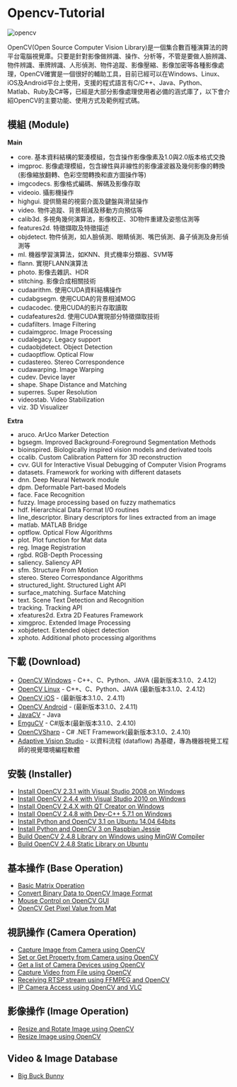 # Opencv-Tutorial

![opencv](http://opencv.org/wp-content/themes/opencv/images/logo.png)

OpenCV(Open Source Computer Vision Library)是一個集合數百種演算法的跨平台電腦視覺庫。只要是針對影像做辨識、操作、分析等，不管是要做人臉辨識、物件辨識、車牌辨識、人形偵測、物件追蹤、影像壓縮、影像加密等各種影像處理，OpenCV確實是一個很好的輔助工具，目前已經可以在Windows、Linux、iOS及Android平台上使用，支援的程式語言有C/C++、Java、Python、Matlab、Ruby及C#等，已經是大部分影像處理使用者必備的涵式庫了，以下會介紹OpenCV的主要功能、使用方式及範例程式碼。


## 模組 (Module)

**Main**
- core. 基本資料結構的緊湊模組，包含操作影像像素及1.0與2.0版本格式交換
- imgproc. 影像處理模組，包含線性與非線性的影像濾波器及幾何影像的轉換(影像縮放翻轉、色彩空間轉換和直方圖操作等)
- imgcodecs. 影像格式編碼、解碼及影像存取
- videoio. 攝影機操作
- highgui. 提供簡易的視窗介面及鍵盤與滑鼠操作
- video. 物件追蹤、背景相減及移動方向預估等
- calib3d. 多視角幾何演算法，影像校正、3D物件重建及姿態估測等
- features2d. 特徵擷取及特徵描述
- objdetect. 物件偵測，如人臉偵測、眼睛偵測、嘴巴偵測、鼻子偵測及身形偵測等
- ml. 機器學習演算法，如KNN、貝式機率分類器、SVM等
- flann. 實現FLANN演算法
- photo. 影像去雜訊、HDR
- stitching. 影像合成相關技術
- cudaarithm. 使用CUDA資料結構操作
- cudabgsegm. 使用CUDA的背景相減MOG
- cudacodec. 使用CUDA的影片存取讀取
- cudafeatures2d. 使用CUDA實現部分特徵擷取技術
- cudafilters. Image Filtering
- cudaimgproc. Image Processing
- cudalegacy. Legacy support
- cudaobjdetect. Object Detection
- cudaoptflow. Optical Flow
- cudastereo. Stereo Correspondence
- cudawarping. Image Warping
- cudev. Device layer
- shape. Shape Distance and Matching
- superres. Super Resolution
- videostab. Video Stabilization
- viz. 3D Visualizer

**Extra**
- aruco. ArUco Marker Detection
- bgsegm. Improved Background-Foreground Segmentation Methods
- bioinspired. Biologically inspired vision models and derivated tools
- ccalib. Custom Calibration Pattern for 3D reconstruction
- cvv. GUI for Interactive Visual Debugging of Computer Vision Programs
- datasets. Framework for working with different datasets
- dnn. Deep Neural Network module
- dpm. Deformable Part-based Models
- face. Face Recognition
- fuzzy. Image processing based on fuzzy mathematics
- hdf. Hierarchical Data Format I/O routines
- line_descriptor. Binary descriptors for lines extracted from an image
- matlab. MATLAB Bridge
- optflow. Optical Flow Algorithms
- plot. Plot function for Mat data
- reg. Image Registration
- rgbd. RGB-Depth Processing
- saliency. Saliency API
- sfm. Structure From Motion
- stereo. Stereo Correspondance Algorithms
- structured_light. Structured Light API
- surface_matching. Surface Matching
- text. Scene Text Detection and Recognition
- tracking. Tracking API
- xfeatures2d. Extra 2D Features Framework
- ximgproc. Extended Image Processing
- xobjdetect. Extended object detection
- xphoto. Additional photo processing algorithms

## 下載 (Download)
- [OpenCV Windows](https://sourceforge.net/projects/opencvlibrary/files/opencv-win/) - C++、C、Python、JAVA (最新版本3.1.0、2.4.12)
- [OpenCV Linux](https://sourceforge.net/projects/opencvlibrary/files/opencv-unix/) - C++、C、Python、JAVA (最新版本3.1.0、2.4.12)
- [OpenCV iOS](http://sourceforge.net/projects/opencvlibrary/files/opencv-ios/) -  (最新版本3.1.0、2.4.11)
- [OpenCV Android](http://sourceforge.net/projects/opencvlibrary/files/opencv-android/) -  (最新版本3.1.0、2.4.11)
- [JavaCV](https://github.com/bytedeco/javacv) - Java
- [EmguCV](http://www.emgu.com/wiki/index.php/Main_Page) - C#版本(最新版本3.1.0、2.4.10)
- [OpenCVSharp](https://github.com/shimat/opencvsharp) - C# .NET Framework(最新版本3.1.0、2.4.10)
- [Adaptive Vision Studio](http://www.adaptive-vision.com/en/software/) - 以資料流程 (dataflow) 為基礎，專為機器視覺工程師的視覺環境編程軟體

## 安裝 (Installer)
- [Install OpenCV 2.3.1 with Visual Studio 2008 on Windows](http://ccw1986.blogspot.tw/2013/01/opencvvisual-studio-2008-opencv-231.html)
- [Install OpenCV 2.4.4 with Visual Studio 2010 on Windows](http://ccw1986.blogspot.tw/2013/06/opencvvisual-studio-2010-opencv-244.html)
- [Install OpenCV 2.4.X with QT Creator on Windows](http://ccw1986.blogspot.tw/2014/05/opencvinstall-opencv24x-with-qt-52-on.html)
- [Install OpenCV 2.4.8 with Dev-C++ 5.7.1 on Windows](http://ccw1986.blogspot.tw/2014/09/dev-c571-opencv-248-opencv-with-dev-c.html)
- [Install Python and OpenCV 3.1 on Ubuntu 14.04 64bits](http://ccw1986.blogspot.tw/2016/03/install-python-and-opencv-31-on-ubuntu.html)
- [Install Python and OpenCV 3 on Raspbian Jessie](http://ccw1986.blogspot.tw/2016/03/install-python-and-opencv-3-on-raspbian.html)
- [Build OpenCV 2.4.8 Library on Windows using MinGW Compiler](http://ccw1986.blogspot.tw/2014/06/windowmingwopencv-248-install-opencv.html)
- [Build OpenCV 2.4.8 Static Library on Ubuntu](http://ccw1986.blogspot.tw/2014/03/opencvbuild-opencv-static-library-on.html)

## 基本操作 (Base Operation)
- [Basic Matrix Operation](http://ccw1986.blogspot.tw/2014/01/opencv-matrix-basics.html)
- [Convert Binary Data to OpenCV Image Format](http://ccw1986.blogspot.tw/2014/05/opencvopencv.html)
- [Mouse Control on OpenCV GUI](http://ccw1986.blogspot.tw/2015/06/opencvevent-setmousecallback.html)
- [OpenCV Get Pixel Value from Mat](http://ccw1986.blogspot.tw/2015/11/opencv-opencv-get-pixel-value-from-mat.html)

## 視訊操作 (Camera Operation)
- [Capture Image from Camera using OpenCV](http://ccw1986.blogspot.tw/2014/05/opencv-capture-images-from-camera-in.html)
- [Set or Get Property from Camera using OpenCV](http://ccw1986.blogspot.tw/2014/06/opencv-how-to-set-or-get-property-from.html)
- [Get a list of Camera Devices using OpenCV](http://ccw1986.blogspot.tw/2015/01/opencv-get-list-of-camera-devices-using.html)
- [Capture Video from File using OpenCV](http://ccw1986.blogspot.tw/2014/09/opencv-capture-video-from-file.html)
- [Receiving RTSP stream using FFMPEG and OpenCV](http://ccw1986.blogspot.tw/2014/07/ffmpgopencvrtsp-stream-receiving-rtsp.html)
- [IP Camera Access using OpenCV and VLC](http://ccw1986.blogspot.tw/2015/01/opencvvlcip-cam-ip-camera-access-using.html)

## 影像操作 (Image Operation)
- [Resize and Rotate Image using OpenCV](http://ccw1986.blogspot.tw/2012/11/opencv_18.html)
- [Resize Image using OpenCV](http://ccw1986.blogspot.tw/2012/11/opencvresize.html)



## Video & Image Database

- [Big Buck Bunny](http://bbb3d.renderfarming.net/download.html)